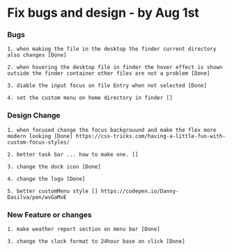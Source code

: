 # Fix bugs and design - by Aug 1st

### Bugs

    1. when making the file in the desktop the finder current directory also changes [Done]

    2. when hovering the desktop file in finder the hover effect is shown outside the finder container other files are not a problem [Done]

    3. diable the input focus on file Entry when not selected [Done]

    4. set the custom menu on home directory in finder []

### Design Change

    1. when focused change the focus backgrouund and make the flex more modern looking [Done] https://css-tricks.com/having-a-little-fun-with-custom-focus-styles/

    2. better task bar ... how to make one. []

    3. change the dock icon [Done]

    4. change the logo [Done]

    5. better customMenu style [] https://codepen.io/Danny-Dasilva/pen/wvGaMxE

### New Feature or changes

    1. make weather report section on menu bar [Done]

    3. change the clock format to 24hour base on click [Done]
